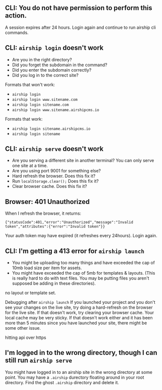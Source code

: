 ## CLI: You do not have permission to perform this action.
A session expires after 24 hours. Login again and continue to run airship cli commands.

## CLI: `airship login` doesn't work
- Are you in the right directory?
- Did you forget the subdomain in the command?  
- Did you enter the subdomain correctly?
- Did you log in to the correct site?

Formats that won't work:
- `airship login`  
- `airship login www.sitename.com`  
- `airship login sitename.com`  
- `airship login www.sitename.airshipcms.io`  

Formats that work:
- `airship login sitename.airshipcms.io`  
- `airship login sitename` 

## CLI: `airship serve` doesn't work
- Are you serving a different site in another terminal? You can only serve one site at a time.
- Are you using port 9001 for something else?  
- Hard refresh the browser. Does this fix it?  
- Run `localStorage.clear();` Does this fix it?  
- Clear browser cache. Does this fix it?  

## Browser: 401 Unauthorized
When I refresh the browser, it returns:
```
{"statusCode":401,"error":"Unauthorized","message":"Invalid token","attributes":{"error":"Invalid token"}}
```
Your auth token may have expired (it refreshes every 24hours). Login again.

## CLI: I'm getting a 413 error for `airship launch`  
- You might be uploading too many things and have exceeded the cap of 10mb load size per item for assets.
- You might have exceeded the cap of 5mb for templates & layouts. (This is really hard to do with text files. You may be putting files you aren't supposed be adding in these directories). 

no layout or template set.

Debugging after `airship launch`
If you launched your project and you don't see your changes on the live site, try doing a hard-refresh on the browser for the live site. If that doesn't work, try clearing your browser cache. Your local cache may be very sticky. If that doesn't work either and it has been more than 5 minutes since you have launched your site, there might be some other issue.

hitting api over https

## I'm logged in to the wrong directory, though I can still run `airship serve`
You might have logged in to an airship site in the wrong directory at some point. You may have a `.airship` durectory floating around in your root directory. Find the ghost `.airship` directory and delete it.
